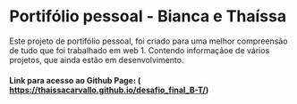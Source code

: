 #  Portifólio pessoal - Bianca e Thaíssa

Este projeto de portifólio pessoal, foi criado para uma melhor compreensão de tudo que foi trabalhado em web 1. Contendo informaçãoe de vários projetos, que ainda estão em desenvolvimento.

#### Link para acesso ao Github Page: ( https://thaissacarvallo.github.io/desafio_final_B-T/)
